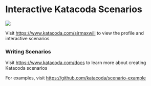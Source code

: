 # Interactive Katacoda Scenarios

[![](http://shields.katacoda.com/katacoda/sirmaxwill/count.svg)](https://www.katacoda.com/sirmaxwill "Get your profile on Katacoda.com")

Visit https://www.katacoda.com/sirmaxwill to view the profile and interactive scenarios

### Writing Scenarios
Visit https://www.katacoda.com/docs to learn more about creating Katacoda scenarios

For examples, visit https://github.com/katacoda/scenario-example
